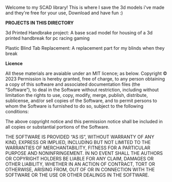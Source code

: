 Welcome to my SCAD library!
This is where I save the 3d models i've made and they're free for your use,
Download and have fun :) 

**PROJECTS IN THIS DIRECTORY**

3d Printed Handbrake project: A base scad model for housing of a 3d printed handbreak for pc racing gaming

Plastic Blind Tab Replacement: A replacement part for my blinds when they break

**Licence** 

All these materials are avaiable under an MIT licence; as below.
Copyright © 2023 <Andrew Turner>
Permission is hereby granted, free of charge, to any person obtaining a copy of this software and associated documentation files (the “Software”), to deal in the Software without restriction, including without limitation the rights to use, copy, modify, merge, publish, distribute, sublicense, and/or sell copies of the Software, and to permit persons to whom the Software is furnished to do so, subject to the following conditions:

The above copyright notice and this permission notice shall be included in all copies or substantial portions of the Software.

THE SOFTWARE IS PROVIDED “AS IS”, WITHOUT WARRANTY OF ANY KIND, EXPRESS OR IMPLIED, INCLUDING BUT NOT LIMITED TO THE WARRANTIES OF MERCHANTABILITY, FITNESS FOR A PARTICULAR PURPOSE AND NONINFRINGEMENT. IN NO EVENT SHALL THE AUTHORS OR COPYRIGHT HOLDERS BE LIABLE FOR ANY CLAIM, DAMAGES OR OTHER LIABILITY, WHETHER IN AN ACTION OF CONTRACT, TORT OR OTHERWISE, ARISING FROM, OUT OF OR IN CONNECTION WITH THE SOFTWARE OR THE USE OR OTHER DEALINGS IN THE SOFTWARE.

